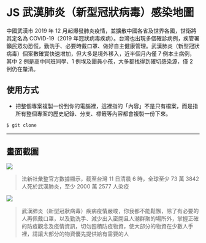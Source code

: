 # JS 武漢肺炎（新型冠狀病毒）感染地圖

中國武漢市 2019 年 12 月起爆發肺炎疫情，並擴散中國各省及世界各國，世衛將其定名為 COVID-19（2019 年冠狀病毒疾病）。台灣也出現多個確診病例，疾管署籲民眾勿恐慌，勤洗手、必要時戴口罩、做好自主健康管理。武漢肺炎（新型冠狀病毒）個案數確實快速增加，但大多是境外移入，近半個月內僅 7 例本土病例，其中 2 例是高中同班同學、1 例埃及團員小孩，大多都找得到確切感染源，僅 2 例仍在釐清。

## 使用方式
- 把整個專案複製一份到你的電腦裡，這裡指的「內容」不是只有檔案，而是指所有整個專案的歷史紀錄、分支、標籤等內容都會複製一份下來。
```sh
$ git clone
```

----

## 畫面截圖
![](https://i.imgur.com/mVZNrsZ.png)
> 法新社彙整官方數據顯示，截至台灣 11 日清晨 6 時，全球至少 73 萬 3842 人死於武漢肺炎，至少 2000 萬 2577 人染疫

![](https://i.imgur.com/PMoSfxn.png)
> 武漢肺炎（新型冠狀病毒）疾病疫情嚴峻，你我都不能鬆懈，除了有必要的人再佩戴口罩，以及勤洗手、減少出入密閉且人潮群聚的場所外，掌握正確的防疫觀念及疫情資訊，切勿囤積防疫物資，使大部分的物資在少數人手裡，請讓大部分的物資優先提供給有需要的人
